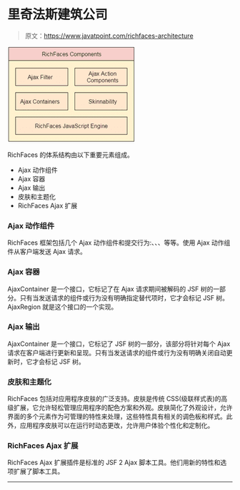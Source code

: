 # 里奇法斯建筑公司

> 原文：<https://www.javatpoint.com/richfaces-architecture>

![RichFaces Architecture 1](img/fd9a17fee0516d400da20aa5ec70fae3.png)

RichFaces 的体系结构由以下重要元素组成。

*   Ajax 动作组件
*   Ajax 容器
*   Ajax 输出
*   皮肤和主题化
*   RichFaces Ajax 扩展

### Ajax 动作组件

RichFaces 框架包括几个 Ajax 动作组件和提交行为:<commandbutton>、<commandlink>、<poll>、<ajax>等等。使用 Ajax 动作组件从客户端发送 Ajax 请求。</ajax></poll></commandlink></commandbutton>

### Ajax 容器

AjaxContainer 是一个接口，它标记了在 Ajax 请求期间被解码的 JSF 树的一部分。只有当发送请求的组件或行为没有明确指定替代项时，它才会标记 JSF 树。AjaxRegion 就是这个接口的一个实现。

### Ajax 输出

AjaxContainer 是一个接口，它标记了 JSF 树的一部分，该部分将针对每个 Ajax 请求在客户端进行更新和呈现。只有当发送请求的组件或行为没有明确关闭自动更新时，它才会标记 JSF 树。

### 皮肤和主题化

RichFaces 包括对应用程序皮肤的广泛支持。皮肤是传统 CSS(级联样式表)的高级扩展，它允许轻松管理应用程序的配色方案和外观。皮肤简化了外观设计，允许界面的多个元素作为可管理的特性来处理，这些特性具有相关的调色板和样式。此外，应用程序皮肤可以在运行时动态更改，允许用户体验个性化和定制化。

### RichFaces Ajax 扩展

RichFaces Ajax 扩展插件是标准的 JSF 2 Ajax 脚本工具。他们用新的特性和选项扩展了脚本工具。

* * *